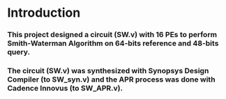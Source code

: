 # Introduction
### This project designed a circuit (SW.v) with 16 PEs to perform Smith-Waterman Algorithm on 64-bits reference and 48-bits query.
### The circuit (SW.v) was synthesized with Synopsys Design Compiler (to SW_syn.v) and the APR process was done with Cadence Innovus (to SW_APR.v). 
